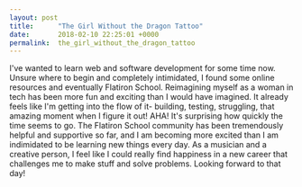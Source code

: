 ```yaml
---
layout: post
title:      "The Girl Without the Dragon Tattoo"
date:       2018-02-10 22:25:01 +0000
permalink:  the_girl_without_the_dragon_tattoo
---
```



I've wanted to learn web and software development for some time now. Unsure where to begin and completely intimidated, I found some online resources and eventually Flatiron School. Reimagining myself as a woman in tech has been more fun and exciting than I would have imagined. It already feels like I'm getting into the flow of it- building, testing, struggling, that amazing moment when I figure it out! AHA! It's surprising how quickly the time seems to go. The Flatiron School community has been tremendously helpful and supportive so far, and I am becoming more excited than I am indimidated to be learning new things every day. As a musician and a creative person, I feel like I could really find happiness in a new career that challenges me to make stuff and solve problems. Looking forward to that day!
